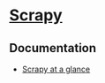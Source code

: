 # [Scrapy](https://scrapy.org/)
## Documentation
* [Scrapy at a glance](https://docs.scrapy.org/en/latest/intro/overview.html)

